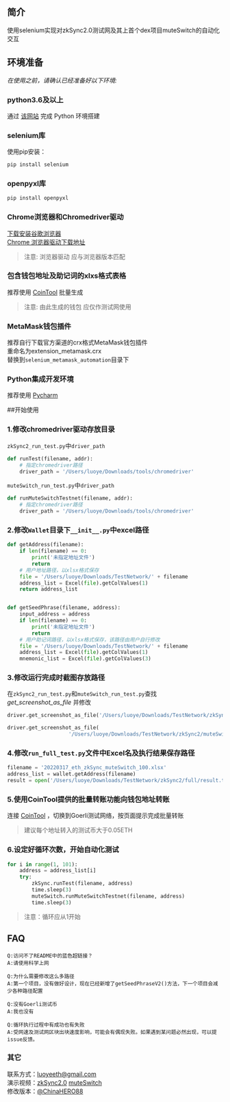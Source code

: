 ## 简介
使用selenium实现对zkSync2.0测试网及其上首个dex项目muteSwitch的自动化交互

## 环境准备
*在使用之前，请确认已经准备好以下环境:*  
### python3.6及以上  
通过 [该网站](https://www.runoob.com/python/python-install.html) 完成 Python 环境搭建

### selenium库  
使用pip安装：
```bash
pip install selenium
```

### openpyxl库  
```bash
pip install openpyxl
```

### Chrome浏览器和Chromedriver驱动  
[下载安装谷歌浏览器](https://www.google.cn/chrome/)  
[Chrome 浏览器驱动下载地址](https://chromedriver.storage.googleapis.com/index.html)
>注意: 浏览器驱动 应与浏览器版本匹配  

### 包含钱包地址及助记词的xlxs格式表格
推荐使用 [CoinTool](https://cointool.app/createWallet/eth) 批量生成  
>注意: 由此生成的钱包 应仅作测试网使用  

### MetaMask钱包插件
推荐自行下载官方渠道的crx格式MetaMask钱包插件  
重命名为extension_metamask.crx  
替换到`selenium_metamask_automation`目录下  

### Python集成开发环境
推荐使用 [Pycharm](https://www.jetbrains.com/pycharm/)  

##开始使用

### **1.修改chromedriver驱动存放目录**  
`zkSync2_run_test.py`中`driver_path`
```python
def runTest(filename, addr):
    # 指定chromedriver路径
    driver_path = '/Users/luoye/Downloads/tools/chromedriver'
```  
`muteSwitch_run_test.py`中`driver_path`
```python
def runMuteSwitchTestnet(filename, addr):
    # 指定chromedriver路径
    driver_path = '/Users/luoye/Downloads/tools/chromedriver'
```

### **2.修改`Wallet`目录下`__init__.py`中excel路径**
```python
def getAddress(filename):
    if len(filename) == 0:
        print('未指定地址文件')
        return
    # 用户地址路径，以xlsx格式保存
    file = '/Users/luoye/Downloads/TestNetwork/' + filename
    address_list = Excel(file).getColValues(1)
    return address_list


def getSeedPhrase(filename, address):
    input_address = address
    if len(filename) == 0:
        print('未指定地址文件')
        return
    # 用户助记词路径，以xlsx格式保存，该路径由用户自行修改
    file = '/Users/luoye/Downloads/TestNetwork/' + filename
    address_list = Excel(file).getColValues(1)
    mnemonic_list = Excel(file).getColValues(3)
```
### **3.修改运行完成时截图存放路径**  
在`zkSync2_run_test.py`和`muteSwitch_run_test.py`查找  
*get_screenshot_as_file* 并修改
```python
driver.get_screenshot_as_file('/Users/luoye/Downloads/TestNetwork/zkSync2/' + address + '.png')
```
```python
driver.get_screenshot_as_file(
                    '/Users/luoye/Downloads/TestNetwork/zkSync2/muteSwitch/' + addr + '.png')
```
### **4.修改`run_full_test.py`文件中Excel名及执行结果保存路径**  
```python
filename = '20220317_eth_zkSync_muteSwitch_100.xlsx'
address_list = wallet.getAddress(filename)
result = open('/Users/luoye/Downloads/TestNetwork/zkSync2/full/result.txt', mode='a', encoding='utf-8')
```
### **5.使用CoinTool提供的批量转账功能向钱包地址转账**  
连接 [CoinTool](https://cointool.app/multiSender/eth) ，切换到Goerli测试网络，按页面提示完成批量转账
>建议每个地址转入的测试币大于0.05ETH  

### **6.设定好循环次数，开始自动化测试**
```python
for i in range(1, 101):
    address = address_list[i]
    try:
        zkSync.runTest(filename, address)
        time.sleep(3)
        muteSwitch.runMuteSwitchTestnet(filename, address)
        time.sleep(3)
```
>注意：循环应从1开始
## FAQ
```
Q:访问不了README中的蓝色超链接？  
A:请使用科学上网
```
```
Q:为什么需要修改这么多路径
A:第一个项目，没有做好设计，现在已经新增了getSeedPhraseV2()方法，下一个项目会减少各种路径配置
```
```
Q:没有Goerli测试币
A:我也没有
```
```
Q:循环执行过程中有成功也有失败
A:受网速及测试网区块出块速度影响，可能会有偶现失败。如果遇到某问题必然出现，可以提issue反馈。
```
### 其它  
联系方式：luoyeeth@gmail.com  
演示视频：[zkSync2.0](https://www.bilibili.com/video/BV13i4y1C79m) [muteSwitch](https://www.bilibili.com/video/BV1Sr4y1B7VV)  
修改版本：[@ChinaHERO88](https://twitter.com/ChinaHERO88/status/1505815806810427395?s=20&t=ED6LNMyNWnLZ-wa3KanFYA)